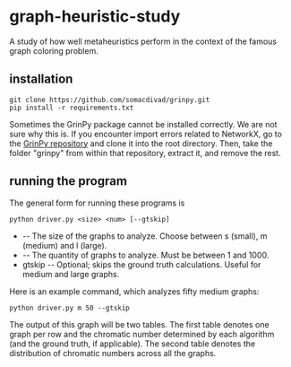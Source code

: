 # graph-heuristic-study
A study of how well metaheuristics perform in the context of the famous graph coloring problem.

## installation

```
git clone https://github.com/somacdivad/grinpy.git
pip install -r requirements.txt
```

Sometimes the GrinPy package cannot be installed correctly. We are not sure why this is. If you encounter import errors related to NetworkX, go to the [GrinPy repository](https://github.com/somacdivad/grinpy) and clone it into the root directory. Then, take the folder "grinpy" from within that repository, extract it, and remove the rest.

## running the program

The general form for running these programs is 
```
python driver.py <size> <num> [--gtskip]
```
* <size> -- The size of the graphs to analyze. Choose between s (small), m (medium) and l (large).
* <num> -- The quantity of graphs to analyze. Must be between 1 and 1000.
* gtskip -- Optional; skips the ground truth calculations. Useful for medium and large graphs.

Here is an example command, which analyzes fifty medium graphs:
```
python driver.py m 50 --gtskip
```

The output of this graph will be two tables. The first table denotes one graph per row and the chromatic number determined by each algorithm (and the ground truth, if applicable). The second table denotes the distribution of chromatic numbers across all the graphs.